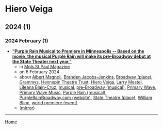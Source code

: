 # Hiero Veiga

## 2024 (1)

### 2024 February (1)

 - [**"Purple Rain Musical to Premiere in Minneapolis -- Based on the movie, the musical Purple Rain will make its pre-Broadway debut at the State Theater next year."**](https://mspmag.com/arts-and-culture/purple-rain-musical-to-premiere-in-minneapolis/)
    - in [Mpls.St.Paul Magazine](../../publications/k-o/mpls-st-paul-magazine/index.md)
    - on 6 February 2024
    - about [Albert Magnoli](../../topics/albert-magnoli/index.md), [Branden Jacobs-Jenkins](../../topics/branden-jacobs-jenkins/index.md), [Broadway (place)](../../topics/place/broadway/index.md), [Grammys](../../topics/grammys/index.md), [Hennepin Theatre Trust](../../topics/hennepin-theatre-trust/index.md), [Hiero Veiga](../../topics/hiero-veiga/index.md), [Larry Mestel](../../topics/larry-mestel/index.md), [Lileana Blain-Cruz](../../topics/lileana-blain-cruz/index.md), [musical](../../topics/musical/index.md), [pre-Broadway (musical)](../../topics/musical/pre-broadway/index.md), [Primary Wave](../../topics/primary-wave/index.md), [Primary Wave Music](../../topics/primary-wave-music/index.md), [Purple Rain (musical)](../../topics/musical/purple-rain/index.md), [PurpleRainBroadway.com (website)](../../topics/website/purplerainbroadway-com/index.md), [State Theatre (place)](../../topics/place/state-theatre/index.md), [William Blinn](../../topics/william-blinn/index.md), [world premiere (event)](../../topics/event/world-premiere/index.md)
    - ([mirror](https://web.archive.org/web/*/https://mspmag.com/arts-and-culture/purple-rain-musical-to-premiere-in-minneapolis/))

----

[Home](../index.md)
